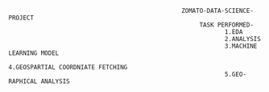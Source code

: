                                                     ZOMATO-DATA-SCIENCE-PROJECT
                                                         TASK PERFORMED-
                                                                1.EDA
                                                                2.ANALYSIS
                                                                3.MACHINE LEARNING MODEL
                                                                4.GEOSPARTIAL COORDNIATE FETCHING
                                                                5.GEO-RAPHICAL ANALYSIS
                                                              
